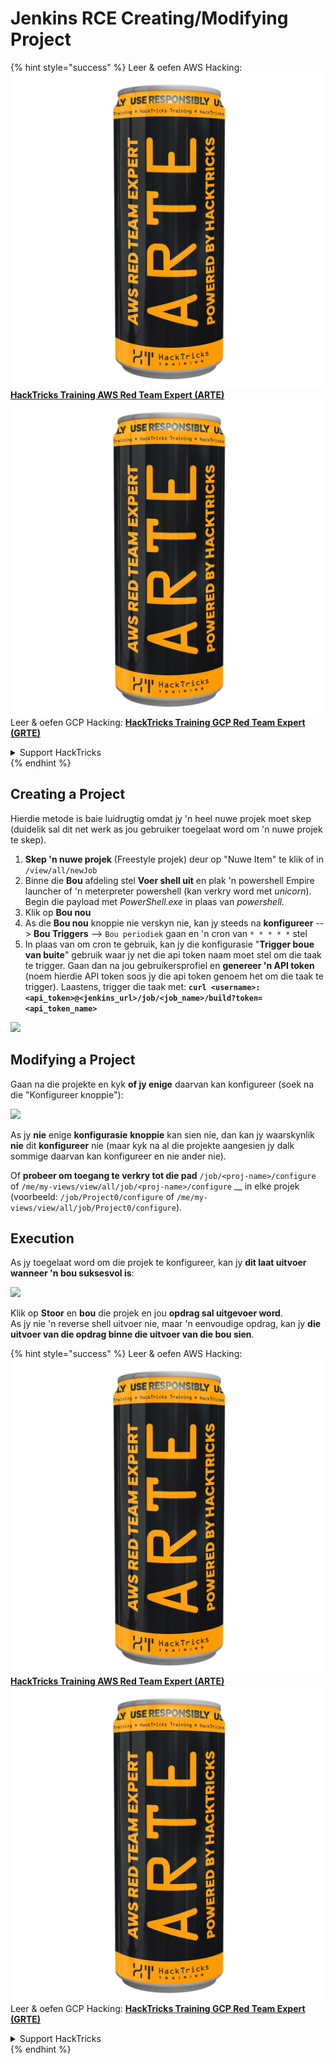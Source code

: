 # Jenkins RCE Creating/Modifying Project

{% hint style="success" %}
Leer & oefen AWS Hacking:<img src="../../.gitbook/assets/image (1) (1) (1).png" alt="" data-size="line">[**HackTricks Training AWS Red Team Expert (ARTE)**](https://training.hacktricks.xyz/courses/arte)<img src="../../.gitbook/assets/image (1) (1) (1).png" alt="" data-size="line">\
Leer & oefen GCP Hacking: <img src="../../.gitbook/assets/image (2).png" alt="" data-size="line">[**HackTricks Training GCP Red Team Expert (GRTE)**<img src="../../.gitbook/assets/image (2).png" alt="" data-size="line">](https://training.hacktricks.xyz/courses/grte)

<details>

<summary>Support HackTricks</summary>

* Kyk na die [**subskripsie planne**](https://github.com/sponsors/carlospolop)!
* **Sluit aan by die** 💬 [**Discord groep**](https://discord.gg/hRep4RUj7f) of die [**telegram groep**](https://t.me/peass) of **volg** ons op **Twitter** 🐦 [**@hacktricks\_live**](https://twitter.com/hacktricks_live)**.**
* **Deel hacking truuks deur PRs in te dien na die** [**HackTricks**](https://github.com/carlospolop/hacktricks) en [**HackTricks Cloud**](https://github.com/carlospolop/hacktricks-cloud) github repos.

</details>
{% endhint %}

## Creating a Project

Hierdie metode is baie luidrugtig omdat jy 'n heel nuwe projek moet skep (duidelik sal dit net werk as jou gebruiker toegelaat word om 'n nuwe projek te skep).

1. **Skep 'n nuwe projek** (Freestyle projek) deur op "Nuwe Item" te klik of in `/view/all/newJob`
2. Binne die **Bou** afdeling stel **Voer shell uit** en plak 'n powershell Empire launcher of 'n meterpreter powershell (kan verkry word met _unicorn_). Begin die payload met _PowerShell.exe_ in plaas van _powershell._
3. Klik op **Bou nou**
1. As die **Bou nou** knoppie nie verskyn nie, kan jy steeds na **konfigureer** --> **Bou Triggers** --> `Bou periodiek` gaan en 'n cron van `* * * * *` stel
2. In plaas van om cron te gebruik, kan jy die konfigurasie "**Trigger boue van buite**" gebruik waar jy net die api token naam moet stel om die taak te trigger. Gaan dan na jou gebruikersprofiel en **genereer 'n API token** (noem hierdie API token soos jy die api token genoem het om die taak te trigger). Laastens, trigger die taak met: **`curl <username>:<api_token>@<jenkins_url>/job/<job_name>/build?token=<api_token_name>`**

![](<../../.gitbook/assets/image (165).png>)

## Modifying a Project

Gaan na die projekte en kyk **of jy enige** daarvan kan konfigureer (soek na die "Konfigureer knoppie"):

![](<../../.gitbook/assets/image (265).png>)

As jy **nie** enige **konfigurasie** **knoppie** kan sien nie, dan kan jy waarskynlik **nie** dit **konfigureer** nie (maar kyk na al die projekte aangesien jy dalk sommige daarvan kan konfigureer en nie ander nie).

Of **probeer om toegang te verkry tot die pad** `/job/<proj-name>/configure` of `/me/my-views/view/all/job/<proj-name>/configure` \_\_ in elke projek (voorbeeld: `/job/Project0/configure` of `/me/my-views/view/all/job/Project0/configure`).

## Execution

As jy toegelaat word om die projek te konfigureer, kan jy **dit laat uitvoer wanneer 'n bou suksesvol is**:

![](<../../.gitbook/assets/image (98).png>)

Klik op **Stoor** en **bou** die projek en jou **opdrag sal uitgevoer word**.\
As jy nie 'n reverse shell uitvoer nie, maar 'n eenvoudige opdrag, kan jy **die uitvoer van die opdrag binne die uitvoer van die bou sien**.

{% hint style="success" %}
Leer & oefen AWS Hacking:<img src="../../.gitbook/assets/image (1) (1) (1).png" alt="" data-size="line">[**HackTricks Training AWS Red Team Expert (ARTE)**](https://training.hacktricks.xyz/courses/arte)<img src="../../.gitbook/assets/image (1) (1) (1).png" alt="" data-size="line">\
Leer & oefen GCP Hacking: <img src="../../.gitbook/assets/image (2).png" alt="" data-size="line">[**HackTricks Training GCP Red Team Expert (GRTE)**<img src="../../.gitbook/assets/image (2).png" alt="" data-size="line">](https://training.hacktricks.xyz/courses/grte)

<details>

<summary>Support HackTricks</summary>

* Kyk na die [**subskripsie planne**](https://github.com/sponsors/carlospolop)!
* **Sluit aan by die** 💬 [**Discord groep**](https://discord.gg/hRep4RUj7f) of die [**telegram groep**](https://t.me/peass) of **volg** ons op **Twitter** 🐦 [**@hacktricks\_live**](https://twitter.com/hacktricks_live)**.**
* **Deel hacking truuks deur PRs in te dien na die** [**HackTricks**](https://github.com/carlospolop/hacktricks) en [**HackTricks Cloud**](https://github.com/carlospolop/hacktricks-cloud) github repos.

</details>
{% endhint %}
